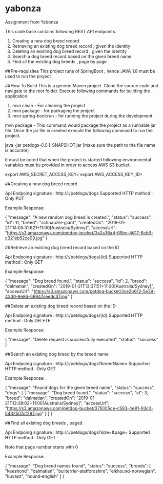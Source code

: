 # yabonza
Assignment from Yabonza

This code base contains following REST API endpoints.

1. Creating a new dog breed record
2. Retrieving an existing dog breed record , given the identity
3. Deleting an existing dog breed record , given the identity
4. Search a dog breed record based on the given breed name
5. Find all the existing dog breeds , page by page


##Pre-requisites
This project runs of SpringBoot , hence JAVA 1.8 must be used 
to run the project

##How To Build
This is a generic Maven project. Clone the source code and 
navigate to the root folder. Execute following commands for
building the application

1. mvn clean - For cleaning the project
2. mvn package - for packaging the project 
3. mvn spring-boot:run - for running the project during the development

mvn package - This command would package the project as a 
runnable jar file. Once the jar file is created execute the following 
command to run the project.

java -jar petdogs-0.0.1-SNAPSHOT.jar 
[make sure the path to the file name is accurate]


It must be noted that when the project is started following environmental
variables must be provided in order to access AWS S3 bucket.

export AWS_SECRET_ACCESS_KEY=<secre access key>
export AWS_ACCESS_KEY_ID=<access key id>


##Creating a new dog breed record

Api Endpoing signature : http://<host>:<port>/petdogs/dogs
Supported HTTP method : Only PUT

Example Response:

{
    "message": "A new random dog breed is created.",
    "status": "success",
    "id": 11,
    "breed": "schnauzer-giant",
    "createdOn": "2019-01-21T14:05:31.621+11:00[Australia/Sydney]",
    "accessUrl": "https://s3.amazonaws.com/petdog-bucket/3a2a36a4-65bc-4617-8cb6-c321eb52ce09.jpg"
}


##Retrieve an existing dog breed record based on the ID

Api Endpoing signature : http://<host>:<port>/petdogs/dogs/{id}
Supported HTTP method : Only GET

Example Response:

{
    "message": "Dog breed found.",
    "status": "success",
    "id": 2,
    "breed": "dalmatian",
    "createdOn": "2019-01-21T13:37:51+11:00[Australia/Sydney]",
    "accessUrl": "https://s3.amazonaws.com/petdog-bucket/3ce2b612-5e39-4330-9e86-58947ceedc37.jpg"
}

##Delete an existing dog breed record based on the ID

Api Endpoing signature : http://<host>:<port>/petdogs/dogs/{id}
Supported HTTP method : Only DELETE

Example Response:


{
    "message": "Delete request is successfully executed",
    "status": "success"
}


##Search an existing dog breed by the breed name

Api Endpoing signature : http://<host>:<port>/petdogs/dogs?breedName=<any name>
Supported HTTP method : Only GET

Example Response:

{
    "message": "Found dogs for the given breed name",
    "status": "success",
    "dogs": [
        {
            "message": "Dog breed found.",
            "status": "success",
            "id": 3,
            "breed": "dalmatian",
            "createdOn": "2019-01-21T13:38:02+11:00[Australia/Sydney]",
            "accessUrl": "https://s3.amazonaws.com/petdog-bucket/375005ce-c593-4e81-93c0-5432507cf287.jpg"
        }
    ]
}


##Find all existing dog breeds , paged

Api Endpoing signature : http://<host>:<port>/petdogs/dogs?size=<pagesize>&page=<pagenumber>
Supported HTTP method : Only GET

Note that page number starts with 0

Example Response:

{
    "message": "Dog breed names found",
    "status": "success",
    "breeds": [
        "keeshond",
        "dalmatian",
        "bullterrier-staffordshire",
        "elkhound-norwegian",
        "kuvasz",
        "hound-english"
    ]
}
